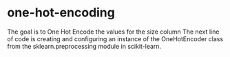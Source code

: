 # one-hot-encoding
The goal is to One Hot Encode the values for the size column The next line of code is creating and configuring an instance of the OneHotEncoder class from the sklearn.preprocessing module in scikit-learn.

